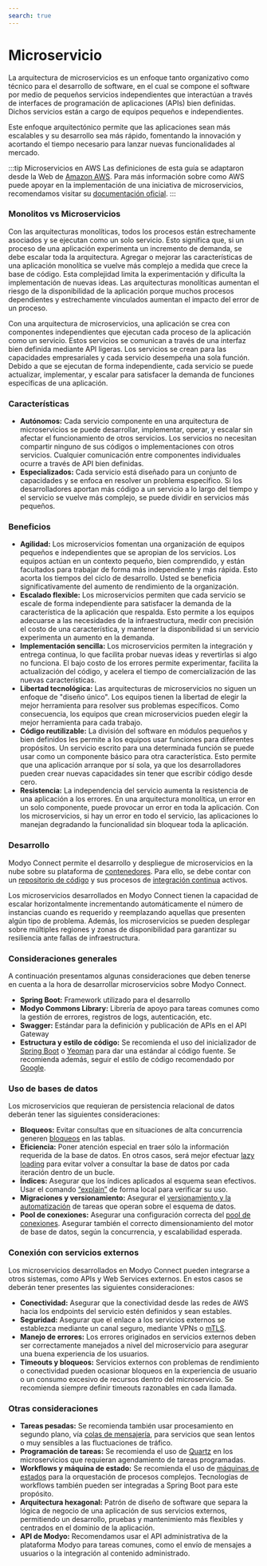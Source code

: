 ```yaml
---
search: true
---
```


# Microservicio

La arquitectura de microservicios es un enfoque tanto organizativo como técnico para el desarrollo de software, en el
cual se compone el software por medio de pequeños servicios independientes que interactúan a través de interfaces de
programación de aplicaciones (APIs) bien definidas. Dichos servicios están a cargo de equipos pequeños e independientes.

Este enfoque arquitectónico permite que las aplicaciones sean más escalables y su desarrollo sea más rápido, fomentando
la innovación y acortando el tiempo necesario para lanzar nuevas funcionalidades al mercado.

:::tip Microservicios en AWS
Las definiciones de esta guía se adaptaron desde la Web de [Amazon AWS](https://aws.amazon.com). Para más información
sobre como AWS puede apoyar en la implementación de una iniciativa de microservicios, recomendamos visitar
su [documentación oficial](https://aws.amazon.com/microservices).
:::

### Monolitos vs Microservicios

Con las arquitecturas monolíticas, todos los procesos están estrechamente asociados y se ejecutan como un solo servicio.
Esto significa que, si un proceso de una aplicación experimenta un incremento de demanda, se debe escalar toda la
arquitectura. Agregar o mejorar las características de una aplicación monolítica se vuelve más complejo a medida que
crece la base de código. Esta complejidad limita la experimentación y dificulta la implementación de nuevas ideas. Las
arquitecturas monolíticas aumentan el riesgo de la disponibilidad de la aplicación porque muchos procesos dependientes y
estrechamente vinculados aumentan el impacto del error de un proceso.

Con una arquitectura de microservicios, una aplicación se crea con componentes independientes que ejecutan cada proceso
de la aplicación como un servicio. Estos servicios se comunican a través de una interfaz bien definida mediante API
ligeras. Los servicios se crean para las capacidades empresariales y cada servicio desempeña una sola función. Debido a
que se ejecutan de forma independiente, cada servicio se puede actualizar, implementar, y escalar para satisfacer la
demanda de funciones específicas de una aplicación.

### Características

- **Autónomos:** Cada servicio componente en una arquitectura de microservicios se puede desarrollar, implementar, operar, y escalar sin
afectar el funcionamiento de otros servicios. Los servicios no necesitan compartir ninguno de sus códigos o
implementaciones con otros servicios. Cualquier comunicación entre componentes individuales ocurre a través de API bien
definidas.
- **Especializados:** Cada servicio está diseñado para un conjunto de capacidades y se enfoca en resolver un problema específico. Si los
desarrolladores aportan más código a un servicio a lo largo del tiempo y el servicio se vuelve más complejo, se puede
dividir en servicios más pequeños.

### Beneficios

- **Agilidad:** Los microservicios fomentan una organización de equipos pequeños e independientes que se apropian de los servicios. Los
equipos actúan en un contexto pequeño, bien comprendido, y están facultados para trabajar de forma más independiente y
más rápida. Esto acorta los tiempos del ciclo de desarrollo. Usted se beneficia significativamente del aumento de
rendimiento de la organización.
- **Escalado flexible:** Los microservicios permiten que cada servicio se escale de forma independiente para satisfacer la demanda de la
característica de la aplicación que respalda. Esto permite a los equipos adecuarse a las necesidades de la
infraestructura, medir con precisión el costo de una característica, y mantener la disponibilidad si un servicio
experimenta un aumento en la demanda.
- **Implementación sencilla:** Los microservicios permiten la integración y entrega continua, lo que facilita probar nuevas ideas y revertirlas si algo
no funciona. El bajo costo de los errores permite experimentar, facilita la actualización del código, y acelera el
tiempo de comercialización de las nuevas características.
- **Libertad tecnológica:** Las arquitecturas de microservicios no siguen un enfoque de "diseño único". Los equipos tienen la libertad de elegir la
mejor herramienta para resolver sus problemas específicos. Como consecuencia, los equipos que crean microservicios
pueden elegir la mejor herramienta para cada trabajo.
- **Código reutilizable:** La división del software en módulos pequeños y bien definidos les permite a los equipos usar funciones para diferentes
propósitos. Un servicio escrito para una determinada función se puede usar como un componente básico para otra
característica. Esto permite que una aplicación arranque por sí sola, ya que los desarrolladores pueden crear nuevas
capacidades sin tener que escribir código desde cero.
- **Resistencia:** La independencia del servicio aumenta la resistencia de una aplicación a los errores. En una arquitectura monolítica, un
error en un solo componente, puede provocar un error en toda la aplicación. Con los microservicios, si hay un error en
todo el servicio, las aplicaciones lo manejan degradando la funcionalidad sin bloquear toda la aplicación.

### Desarrollo

Modyo Connect permite el desarrollo y despliegue de microservicios en la nube sobre su plataforma
de [contenedores](/es/connect/components/infrastructure.md#contenedores). Para ello, se debe contar con
un [repositorio de código](/es/connect/components/development.md#repositorio-de-codigo) y sus procesos
de [integración continua](/es/connect/components/development.md#integracion-continua) activos.

Los microservicios desarrollados en Modyo Connect tienen la capacidad de escalar horizontalmente incrementando
automáticamente el número de instancias cuando es requerido y reemplazando aquellas que presenten algún tipo de
problema. Además, los microservicios se pueden desplegar sobre múltiples regiones y zonas de disponibilidad para
garantizar su resiliencia ante fallas de infraestructura.

### Consideraciones generales

A continuación presentamos algunas consideraciones que deben tenerse en cuenta a la hora de desarrollar microservicios
sobre Modyo Connect.

- **Spring Boot:** Framework utilizado para el desarrollo
- **Modyo Commons Library:** Librería de apoyo para tareas comunes como la gestión de errores, registros de logs,
  autenticación, etc.
- **Swagger:** Estándar para la definición y publicación de APIs en el API Gateway
- **Estructura y estilo de código:** Se recomienda el uso del inicializador de [Spring Boot](https://start.spring.io)
  o [Yeoman](https://yeoman.io/generators) para dar una estándar al código fuente. Se recomienda además, seguir el
  estilo de código recomendado por [Google](https://google.github.io/styleguide/javaguide.html).

### Uso de bases de datos

Los microservicios que requieran de persistencia relacional de datos deberán tener las siguientes consideraciones:

- **Bloqueos:** Evitar consultas que en situaciones de alta concurrencia
  generen [bloqueos](https://www.baeldung.com/jpa-pessimistic-locking) en las tablas.
- **Eficiencia:** Poner atención especial en traer sólo la información requerida de la base de datos. En otros casos,
  será mejor efectuar [lazy loading](https://www.baeldung.com/hibernate-lazy-eager-loading) para evitar volver a
  consultar la base de datos por cada iteración dentro de un bucle.
- **Índices:** Asegurar que los índices aplicados al esquema sean efectivos. Usar el
  comando [“explain”](https://dev.mysql.com/doc/refman/8.0/en/using-explain.html) de forma local para verificar su uso.
- **Migraciones y versionamiento:** Asegurar el [versionamiento y la automatización](https://flywaydb.org) de tareas que
  operan sobre el esquema de datos.
- **Pool de conexiones:** Asegurar una configuración correcta
  del [pool de conexiones](https://www.baeldung.com/java-connection-pooling). Asegurar también el correcto
  dimensionamiento del motor de base de datos, según la concurrencia, y escalabilidad esperada.

### Conexión con servicios externos

Los microservicios desarrollados en Modyo Connect pueden integrarse a otros sistemas, como APIs y Web Services externos.
En estos casos se deberán tener presentes las siguientes consideraciones:

- **Conectividad:** Asegurar que la conectividad desde las redes de AWS hacia los endpoints del servicio estén definidos
  y sean estables.
- **Seguridad:** Asegurar que el enlace a los servicios externos se establezca mediante un canal seguro, mediante VPNs
  o [mTLS](https://www.cloudflare.com/learning/access-management/what-is-mutual-tls/).
- **Manejo de errores:** Los errores originados en servicios externos deben ser correctamente manejados a nivel del
  microservicio para asegurar una buena experiencia de los usuarios.
- **Timeouts y bloqueos:** Servicios externos con problemas de rendimiento o conectividad pueden ocasionar bloqueos en
  la experiencia de usuario o un consumo excesivo de recursos dentro del microservicio. Se recomienda siempre definir
  timeouts razonables en cada llamada.

### Otras consideraciones

- **Tareas pesadas:** Se recomienda también usar procesamiento en segundo plano,
  vía [colas de mensajería](../components/infrastructure.md#colas-de-mensajeria), para servicios que sean lentos o muy
  sensibles a las fluctuaciones de tráfico.
- **Programación de tareas:** Se recomienda el uso de [Quartz](https://www.baeldung.com/spring-quartz-schedule) en los
  microservicios que requieran agendamiento de tareas programadas.
- **Workflows y máquina de estado:** Se recomienda el uso
  de [máquinas de estados](https://www.baeldung.com/spring-state-machine) para la orquestación de procesos complejos.
  Tecnologías de workflows también pueden ser integradas a Spring Boot para este propósito.
- **Arquitectura hexagonal:** Patrón de diseño de software que separa la lógica de negocio de una aplicación de sus
  servicios externos, permitiendo un desarrollo, pruebas y mantenimiento más flexibles y centrados en el dominio de la
  aplicación.
- **API de Modyo:** Recomendamos usar el API administrativa de la plataforma Modyo para tareas comunes, como el envío de
  mensajes a usuarios o la integración al contenido administrado.



